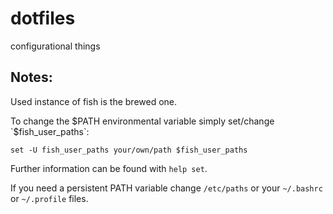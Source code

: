 dotfiles
========

configurational things


Notes:
------

Used instance of fish is the brewed one.

To change the $PATH environmental variable simply
set/change `$fish_user_paths`:

```
set -U fish_user_paths your/own/path $fish_user_paths
```

Further information can be found with `help set`.

If you need a persistent PATH variable change `/etc/paths` or
your `~/.bashrc` or `~/.profile` files.
